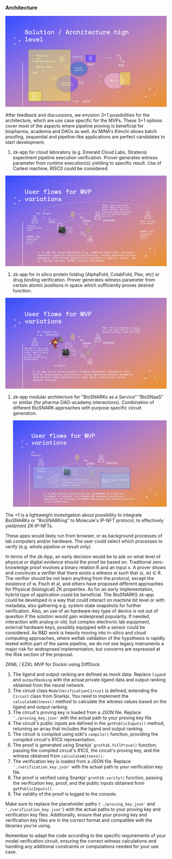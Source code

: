 ### **Architecture**

![2_architecture.jpg](2_architecture.jpg)

After feedback and discussions, we envision 3+1 possibilities for the architecture, which are use case specific for the MVPs. These 3+1 options cover most of the aspects where pipeline proving is beneficial for biopharma, academia and DAOs as well. As MINA's Kimchi allows batch proofing, sequential and pipeline-like applications are perfect candidates to start development.

1. zk-app for cloud laboratory (e.g. Emerald Cloud Labs, Strateos) experiment pipeline execution verification. Prover generates witness parameter from runtime execution(s) yielding to specific result. Use of Cartesi machine, RISC0 could be considered.

![3_cloudlabs.jpg](3_cloudlabs.jpg)

1. zk-app for in silico protein folding (AlphaFold, ColabFold, Plex, etc) or drug binding verification. Prover generates witness parameter from certain atomic positions in space which sufficiently proves desired function.

![4_folding.jpg](4_folding.jpg)

1. zk-app modular architecture for "BioSNARKs as a Service" "BioSNaaS" or similar (for pharma-DAO-academy interactions). Combination of different BioSNARK approaches with purpose specific circuit generation.
    
    ![5_biosnaas.jpg](5_biosnaas.jpg)
    

The +1 is a lightweight investigation about possibility to integrate BioSNARKs or "BioSNARKing" to Molecule's IP-NFT protocol, to effectively yield/mint ZK-IP-NFTs.

These apps would likely run from browser, or as background processes of lab computers and/or hardware. The user could select which processes to verify (e.g. whole pipeline or result only).

In terms of the zk-App, an early decision would be to ask on what level of physical or digital evidence should the proof be based on. Traditional zero-knowledge proof involves a binary relation R and an input x. A prover shows and convinces a verifier that there exists a witness w such that (x, w) ∈ R. The verifier should be not learn anything from the protocol, except the existence of w. Fisch et al, and others have proposed different approaches for Physical (biological) ZK properties. As for an early implementation, hybrid type of application could be beneficial. The BioSNARKS zk-app could be developed in a way that could interact on machine bit level or with metadata, also gathering e.g. system state snapshots for further verification. Also, an use of an hardware-key type of device is not out of question if the solution would gain widespread popularity. If needed, interaction with analog or old, but complex electronic lab equipment, external hardware keys, possibly equipped with a sensor could be considered. As R&D work is heavily moving into in-silico and cloud computing approaches, where wetlab validation of the hypothesis is rapidly tested within part of the same pipeline, we do not see legacy instruments a major risk for widespread implementation, but concerns are expressed at the Risk section of the proposal.


ZKML / EZKL MVP for Dockin using DiffDock

1. The ligand and output ranking are defined as mock data. Replace `ligand` and `outputRanking` with the actual private ligand data and output ranking obtained from the neural network.
2. The circuit class `ModelVerificationCircuit` is defined, extending the `Circuit` class from Snarkjs. You need to implement the `calculateWitness()` method to calculate the witness values based on the ligand and output ranking.
3. The circuit's proving key is loaded from a JSON file. Replace `'./proving_key.json'` with the actual path to your proving key file.
4. The circuit's public inputs are defined in the `getPublicInputs()` method, returning an array that includes the ligand and output ranking.
5. The circuit is compiled using ezkl's `compile()` function, providing the compiled circuit's R1CS representation.
6. The proof is generated using Snarkjs' `groth16.fullProve()` function, passing the compiled circuit's R1CS, the circuit's proving key, and the witness obtained from `calculateWitness()`.
7. The verification key is loaded from a JSON file. Replace `'./verification_key.json'` with the actual path to your verification key file.
8. The proof is verified using Snarkjs' `groth16.verify()` function, passing the verification key, proof, and the public inputs obtained from `getPublicInputs()`.
9. The validity of the proof is logged to the console.

Make sure to replace the placeholder paths (`'./proving_key.json'` and `'./verification_key.json'`) with the actual paths to your proving key and verification key files. Additionally, ensure that your proving key and verification key files are in the correct format and compatible with the libraries you're using.

Remember to adapt the code according to the specific requirements of your model verification circuit, ensuring the correct witness calculations and handling any additional constraints or computations needed for your use case.
